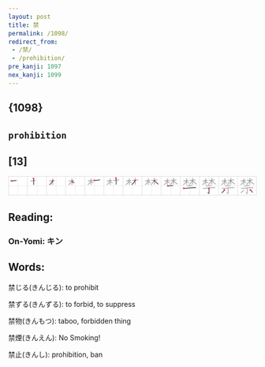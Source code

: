```yaml
---
layout: post
title: 禁
permalink: /1098/
redirect_from:
 - /禁/
 - /prohibition/
pre_kanji: 1097
nex_kanji: 1099
---
```


## {1098}

## `prohibition`

## [13]

<div class="stroke"><img src="../images/E7A681.png" /></div>

## Reading:

### On-Yomi: キン

## Words:

禁じる(きんじる): to prohibit

禁ずる(きんずる): to forbid, to suppress

禁物(きんもつ): taboo, forbidden thing

禁煙(きんえん): No Smoking!

禁止(きんし): prohibition, ban

